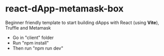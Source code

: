 # react-dApp-metamask-box

Beginner friendly template to start building dApps with React (using **Vite**), Truffle and Metamask

- Go in "client" folder
- Run "npm install"
- Then run "npm run dev"
